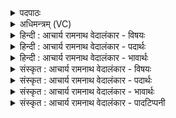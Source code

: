 <details><summary>पदपाठः</summary>

सः। नः꣣। भ꣡गा꣢꣯य। वा꣣य꣡वे꣢। पू꣣ष्णे꣢। प꣣वस्व। म꣡धु꣢꣯मान्। चा꣡रुः꣢꣯। मि꣣त्रे꣢। मि꣣। त्रे꣢। व꣡रु꣢꣯णे। च꣣। १०८३।
</details>

<details><summary>अधिमन्त्रम् (VC)</summary>

- पवमानः सोमः
- अमहीयुराङ्गिरसः
- गायत्री
- षड्जः
</details>

<details><summary>हिन्दी : आचार्य रामनाथ वेदालंकार - विषयः</summary>

अगले मन्त्र में फिर ज्ञानरस का विषय वर्णित है।
</details>

<details><summary>हिन्दी : आचार्य रामनाथ वेदालंकार - पदार्थः</summary>

पदार्थान्वयभाषाः -  हे ज्ञानरस ! (सः) वह (मधुमान्) मधुर तू (नः) हमारे (भगाय) सूर्य तुल्य राजा के लिए, (वायवे) गतिमान् सेनाध्यक्ष के लिएऔर (पूष्णे) पशुपालन,कृषि,व्यापार आदि से समाज का पोषण करनेवाले वैश्य के लिए (पवस्व) क्षरित हो और (चारुः) रमणीय तू (मित्रे) राष्ट्र के मित्रब्राह्मण में (वरुणे च) और शत्रु-निवारक क्षत्रिय में (पवस्व) क्षरित हो ॥३॥
</details>

<details><summary>हिन्दी : आचार्य रामनाथ वेदालंकार - भावार्थः</summary>

भावार्थभाषाः -  राष्ट्र में ब्राह्मण, क्षत्रिय, वैश्य, राजा, सेनापति, न्यायाध्यक्ष आदि और सामान्य प्रजाजन भी सभी अपनी-अपनी योग्यता के अनुसार ज्ञान का सञ्चय करनेवाले होवें, जिससे राष्ट्र प्रगतिपथ पर अग्रसर हो ॥३॥ इस खण्ड में गुरु-शिष्य, परमात्मा-जीवात्मा और ज्ञानरस का विषय वर्णित होने से इस खण्ड की पूर्व खण्ड के साथ सङ्गति है, यह जानना चाहिए ॥ सप्तम अध्याय में चतुर्थ खण्ड समाप्त ॥
</details>

<details><summary>संस्कृत : आचार्य रामनाथ वेदालंकार - विषयः</summary>

अथ पुनरपि ज्ञानरसविषय एव वर्ण्यते।
</details>

<details><summary>संस्कृत : आचार्य रामनाथ वेदालंकार - पदार्थः</summary>

पदार्थान्वयभाषाः -  हे सोम ज्ञानरस ! (सः) असौ (मधुमान्) मधुरः त्वम् (नः) अस्माकम् (भगाय) सूर्यतुल्याय नृपतये, (वायवे) गतिमते सेनाध्यक्षाय, (पूष्णे) पशुपालनकृषिवाणिज्यादिना समाजस्य पोषकाय वैश्यजनाय च (पवस्व) प्रक्षर। अपि च (चारुः) रमणीयः त्वम् (मित्रे) राष्ट्रस्थे ब्राह्मणजने (वरुणे च) शत्रुनिवारके क्षत्रियजने चापि (पवस्व) प्रक्षर ॥३॥
</details>

<details><summary>संस्कृत : आचार्य रामनाथ वेदालंकार - भावार्थः</summary>

भावार्थभाषाः -  राष्ट्रे ब्राह्मणक्षत्रियवैश्या नृपतिसेनापतिन्यायाध्यक्षादयः सामान्याः प्रजाजनाश्च सर्वेऽपि स्वस्वयोग्यतानुसारं ज्ञानस्य संचेतारो भवन्तु, येन राष्ट्रं प्रगतिपथमनुसरेत् ॥३॥ अस्मिन् खण्डे गुरुशिष्ययोः परमात्मजीवात्मनोर्ज्ञानरसस्य च वर्णनादेतत्खण्डस्य पूर्वखण्डेन संगतिरस्तीति वेद्यम् ॥
</details>

<details><summary>संस्कृत : आचार्य रामनाथ वेदालंकार - पादटिप्पनी</summary>

टिप्पणी:   १. ऋ० ९।६१।९।
</details>